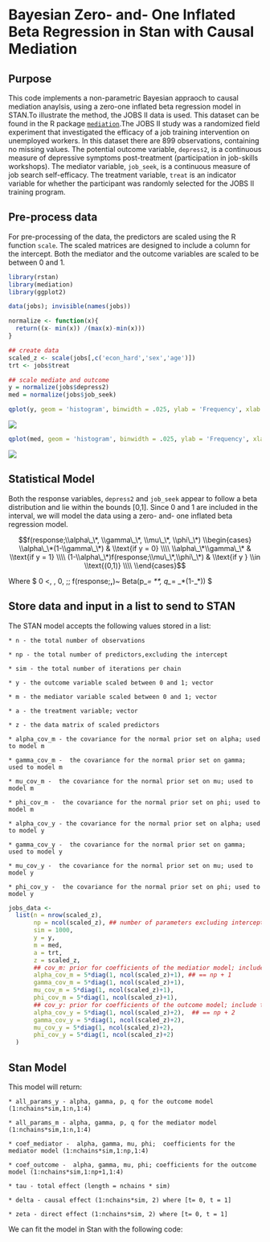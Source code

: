 Bayesian Zero- and- One Inflated Beta Regression in Stan with Causal Mediation
================

Purpose
-------

This code implements a non-parametric Bayesian appraoch to causal mediation anaylsis, using a zero-one inflated beta regression model in STAN.To illustrate the method, the JOBS II data is used. This dataset can be found in the R package [`mediation`](https://cran.r-project.org/web/packages/mediation/index.html).The JOBS II study was a randomized field experiment that investigated the efficacy of a job training intervention on unemployed workers. In this dataset there are 899 observations, containing no missing values. The potential outcome variable, `depress2`, is a continuous measure of depressive symptoms post-treatment (participation in job-skills workshops). The mediator variable, `job_seek`, is a continuous measure of job search self-efficacy. The treatment variable, `treat` is an indicator variable for whether the participant was randomly selected for the JOBS II training program.

Pre-process data
----------------

For pre-processing of the data, the predictors are scaled using the R function `scale`. The scaled matrices are designed to include a column for the intercept. Both the mediator and the outcome variables are scaled to be between 0 and 1.

``` r
library(rstan)
library(mediation)
library(ggplot2)

data(jobs); invisible(names(jobs))

normalize <- function(x){ 
  return((x- min(x)) /(max(x)-min(x)))
}

## create data 
scaled_z <- scale(jobs[,c('econ_hard','sex','age')])
trt <- jobs$treat

## scale mediate and outcome
y = normalize(jobs$depress2)
med = normalize(jobs$job_seek)

qplot(y, geom = 'histogram', binwidth = .025, ylab = 'Frequency', xlab = 'Measure of Depression', fill=I('white'), col=I('blue')) + theme_bw() + theme(panel.grid.minor = element_blank())
```

![](README_files/figure-markdown_github/preprocess_rdata,%20ggplot2-1.png)

``` r
qplot(med, geom = 'histogram', binwidth = .025, ylab = 'Frequency', xlab = 'Measure of Confidence/Self- Efficacy in Job Search', fill=I('white'), col=I('blue')) + theme_bw() + theme(panel.grid.minor = element_blank())
```

![](README_files/figure-markdown_github/preprocess_rdata,%20ggplot2-2.png)

Statistical Model
-----------------

Both the response variables, `depress2` and `job_seek` appear to follow a beta distribution and lie within the bounds \[0,1\]. Since 0 and 1 are included in the interval, we will model the data using a zero- and- one inflated beta regression model.

$$f(response;\\alpha\_\*, \\gamma\_\*, \\mu\_\*, \\phi\_\*)
  \\begin{cases}
        \\alpha\_\*(1-\\gamma\_\*) & \\text{if  y = 0} \\\\
        \\alpha\_\*\\gamma\_\* & \\text{if  y = 1} \\\\
        (1-\\alpha\_\*)f(response;\\mu\_\*,\\phi\_\*) & \\text{if  y } \\in \\text{(0,1)} \\\\
  \\end{cases}$$

Where $ 0 &lt;, , 0, ;; f(response;**,**)~ Beta(p\_*= **, q\_*= \_\*(1-\_\*)) $

Store data and input in a list to send to STAN
----------------------------------------------

The STAN model accepts the following values stored in a list:

    * n - the total number of observations

    * np - the total number of predictors,excluding the intercept

    * sim - the total number of iterations per chain
        
    * y - the outcome variable scaled between 0 and 1; vector

    * m - the mediator variable scaled between 0 and 1; vector

    * a - the treatment variable; vector

    * z - the data matrix of scaled predictors

    * alpha_cov_m - the covariance for the normal prior set on alpha; used to model m

    * gamma_cov_m -  the covariance for the normal prior set on gamma; used to model m

    * mu_cov_m -  the covariance for the normal prior set on mu; used to model m

    * phi_cov_m -  the covariance for the normal prior set on phi; used to model m

    * alpha_cov_y - the covariance for the normal prior set on alpha; used to model y

    * gamma_cov_y -  the covariance for the normal prior set on gamma; used to model y

    * mu_cov_y -  the covariance for the normal prior set on mu; used to model y

    * phi_cov_y -  the covariance for the normal prior set on phi; used to model y

``` r
jobs_data <-
  list(n = nrow(scaled_z),
       np = ncol(scaled_z), ## number of parameters excluding intercept
       sim = 1000,
       y = y,
       m = med,
       a = trt,
       z = scaled_z,    
       ## cov_m: prior for coefficients of the mediatior model; include treatment, do NOT include the intercept or mediator
       alpha_cov_m = 5*diag(1, ncol(scaled_z)+1), ## == np + 1
       gamma_cov_m = 5*diag(1, ncol(scaled_z)+1),
       mu_cov_m = 5*diag(1, ncol(scaled_z)+1),
       phi_cov_m = 5*diag(1, ncol(scaled_z)+1),
       ## cov_y: prior for coefficients of the outcome model; include the mediator and treatment, do not include the intercept
       alpha_cov_y = 5*diag(1, ncol(scaled_z)+2),  ## == np + 2
       gamma_cov_y = 5*diag(1, ncol(scaled_z)+2),
       mu_cov_y = 5*diag(1, ncol(scaled_z)+2),
       phi_cov_y = 5*diag(1, ncol(scaled_z)+2)
  )
```

Stan Model
----------

This model will return:

    * all_params_y - alpha, gamma, p, q for the outcome model (1:nchains*sim,1:n,1:4)

    * all_params_m - alpha, gamma, p, q for the mediator model (1:nchains*sim,1:n,1:4)

    * coef_mediator -  alpha, gamma, mu, phi;  coefficients for the mediator model (1:nchains*sim,1:np,1:4)

    * coef_outcome -  alpha, gamma, mu, phi; coefficients for the outcome model (1:nchains*sim,1:np+1,1:4)

    * tau - total effect (length = nchains * sim)

    * delta - causal effect (1:nchains*sim, 2) where [t= 0, t = 1]

    * zeta - direct effect (1:nchains*sim, 2) where [t= 0, t = 1]

We can fit the model in Stan with the following code:
